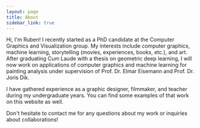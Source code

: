 ```yaml
---
layout: page
title: About
sidebar_link: true
---
```


Hi, I'm Ruben! I recently started as a PhD candidate at the Computer Graphics and Visualization group. My interests include computer graphics, machine learning, storytelling (movies, experiences, books, etc.), and art. After graduating Cum Laude with a thesis on geometric deep learning, I will now work on applications of computer graphics and machine learning for painting analysis under supervision of Prof. Dr. Elmar Eisemann and Prof. Dr. Joris Dik.

I have gathered experience as a graphic designer, filmmaker, and teacher during my undergraduate years. You can find some examples of that work on this website as well.

Don't hesitate to contact me for any questions about my work or inquiries about collaborations!